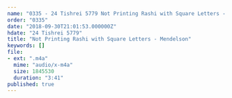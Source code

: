 ```yaml
---
name: "0335 - 24 Tishrei 5779 Not Printing Rashi with Square Letters - Mendelson"
order: "0335"
date: "2018-09-30T21:01:53.000000Z"
hdate: "24 Tishrei 5779"
title: "Not Printing Rashi with Square Letters - Mendelson"
keywords: []
file:
- ext: ".m4a"
  mime: "audio/x-m4a"
  size: 1845530
  duration: "3:41"
published: true
---
```

